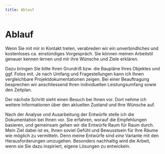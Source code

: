 ```yaml
---
title: Ablauf
---
```


# Ablauf

Wenn Sie mit mir in Kontakt treten, verabreden wir ein unverbindliches und kostenloses ca. einstündiges Vorgespräch. Sie können meinen Arbeitstil genauer kennen lernen und mir ihre Wünsche und Ziele erklären.

Dazu bringen Sie bitte Ihren Grundriß bzw. die Baupläne Ihres Objektes und ggf. Fotos mit. Je nach Umfang und Fragestellungen kann ich Ihnen vergleichbare Projektdokumentationen zeigen. Bei einer Beauftragung besprechen wir anschliessend Ihren individuellen Leistungsumfang sowie den Zeitplan.

Der nächste Schritt sieht einen Besuch bei Ihnen vor. Dort nehme ich weitere Informationen über den aktuellen Zustand und Ihre Wünsche auf.

Nach der Analyse und Ausarbeitung der Entwürfe stelle ich die Dokumentation bei Ihnen vor. Sie erfahren, worauf die Empfehlungen basieren, und gemeinsam gehen wir die Entwürfe Raum für Raum durch. Mein Ziel dabei ist es, Ihnen soviel Gefühl und Bewusstsein für Ihre Räume wie möglich zu vermitteln. Denn meine Entwürfe sind *eine* Variante mit den Herausforderungen umzugehen. Besonders nachhaltig wird die Arbeit, wenn sie Sie dazu inspiriert, eigene Lösungen zu entwickeln.